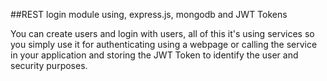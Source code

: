 ##REST login module using, express.js, mongodb and JWT Tokens

You can create users and login with users, all of this it's using services so you simply use it for authenticating using a webpage or calling the service in your application and storing the JWT Token to identify the user and security purposes.





